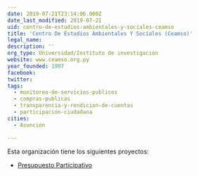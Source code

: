 ```yaml
---
date: 2019-07-21T23:14:06.000Z
date_last_modified: 2019-07-21
uid: centro-de-estudios-ambientales-y-sociales-ceamso
title: 'Centro De Estudios Ambientales Y Sociales (Ceamso)'
legal_name: 
description: ''
org_type: Universidad/Instituto de investigación
website: www.ceamso.org.py
year_founded: 1997
facebook: 
twitter: 
tags:
  - monitoreo-de-servicios-publicos
  - compras-publicas
  - transparencia-y-rendicion-de-cuentas
  - participación-ciudadana
cities: 
  - Asunción

---
```


Esta organización tiene los siguientes proyectos:

- [Presupuesto Participativo](/proyectos/presupuesto-participativo)

